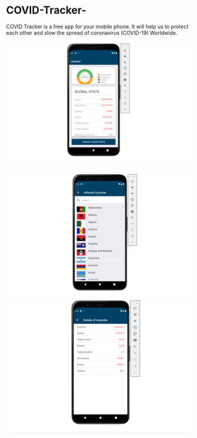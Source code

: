 # COVID-Tracker-

COVID Tracker is a free app for your mobile phone. It will help us to protect each other and slow the spread of coronavirus (COVID-19) Worldwide.


![First Image](assets/1.png)

![Second Image](assets/2.png)
![third Image](assets/3.png)

